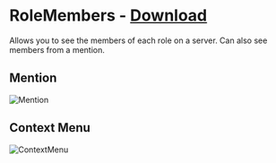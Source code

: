 # RoleMembers - [Download](https://betterdiscord.app/Download?id=190)

Allows you to see the members of each role on a server. Can also see members from a mention.

## Mention
![Mention](https://i.imgur.com/rGT9Fbl.gif)

## Context Menu
![ContextMenu](https://i.imgur.com/xupyhnD.gif)
